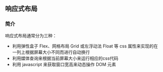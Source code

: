 ## 响应式布局

### 简介

响应式布局通常分为三种：

- 利用弹性盒子 Flex、网格布局 Grid 或左浮动法 Float 等 css 属性来实现的在一列上根据屏幕大小不同而进行自动换行
- 利用媒体查询来根据当前屏幕大小来运行相应的css代码
- 利用 javascript 来获取窗口宽高来动态操作 DOM 元素